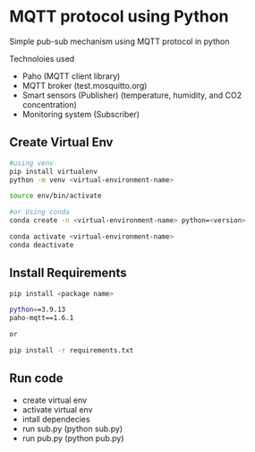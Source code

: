 # MQTT protocol using Python
Simple pub-sub mechanism using MQTT protocol in python 

Technoloies used
- Paho (MQTT client library)
- MQTT broker (test.mosquitto.org)
- Smart sensors  (Publisher) (temperature, humidity, and CO2 concentration)
- Monitoring system  (Subscriber)



## Create Virtual Env

```bash
#using venv
pip install virtualenv
python -m venv <virtual-environment-name>

source env/bin/activate

#or Using conda
conda create -n <virtual-environment-name> python=<version>

conda activate <virtual-environment-name>
conda deactivate

```


## Install Requirements

```bash
pip install <package name>

python==3.9.13
paho-mqtt==1.6.1

or

pip install -r requirements.txt

``` 

## Run code
- create virtual env
- activate virtual env
- intall dependecies
- run sub.py (python sub.py)
- run pub.py (python pub.py)




